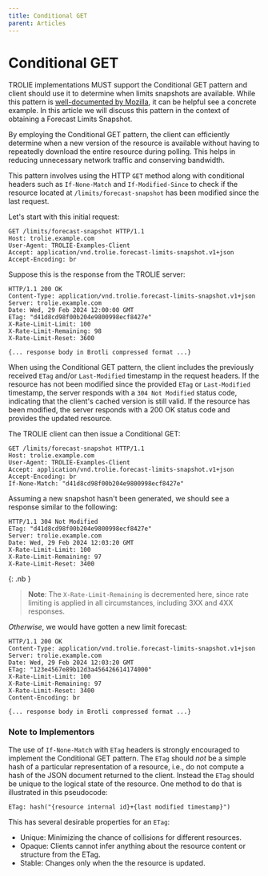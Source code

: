 ```yaml
---
title: Conditional GET
parent: Articles
---
```


# Conditional GET

TROLIE implementations MUST support the Conditional GET pattern and client
should use it to determine when limits snapshots are available.  While this
pattern is [well-documented by
Mozilla](https://developer.mozilla.org/en-US/docs/Web/HTTP/Conditional_requests),
it can be helpful see a concrete example. In this article we will discuss
this pattern in the context of obtaining a Forecast Limits Snapshot.

By employing the Conditional GET pattern, the client can efficiently determine
when a new version of the resource is available without having to repeatedly
download the entire resource during polling. This helps in reducing unnecessary
network traffic and conserving bandwidth.

This pattern involves using the HTTP `GET` method along with conditional headers
such as `If-None-Match` and `If-Modified-Since` to check if the resource located
at `/limits/forecast-snapshot` has been modified since the last request.

Let's start with this initial request:

```http
GET /limits/forecast-snapshot HTTP/1.1
Host: trolie.example.com
User-Agent: TROLIE-Examples-Client
Accept: application/vnd.trolie.forecast-limits-snapshot.v1+json
Accept-Encoding: br
```

Suppose this is the response from the TROLIE server:

```http
HTTP/1.1 200 OK
Content-Type: application/vnd.trolie.forecast-limits-snapshot.v1+json
Server: trolie.example.com
Date: Wed, 29 Feb 2024 12:00:00 GMT
ETag: "d41d8cd98f00b204e9800998ecf8427e"
X-Rate-Limit-Limit: 100
X-Rate-Limit-Remaining: 98
X-Rate-Limit-Reset: 3600

{... response body in Brotli compressed format ...}
```

When using the Conditional GET pattern, the client includes the previously
received `ETag` and/or `Last-Modified` timestamp in the request headers. If the
resource has not been modified since the provided `ETag` or `Last-Modified`
timestamp, the server responds with a `304 Not Modified` status code, indicating
that the client's cached version is still valid. If the resource has been
modified, the server responds with a 200 OK status code and provides the updated
resource.

The TROLIE client can then issue a Conditional GET:

```http
GET /limits/forecast-snapshot HTTP/1.1
Host: trolie.example.com
User-Agent: TROLIE-Examples-Client
Accept: application/vnd.trolie.forecast-limits-snapshot.v1+json
Accept-Encoding: br
If-None-Match: "d41d8cd98f00b204e9800998ecf8427e"
```

Assuming a new snapshot hasn't been generated, we should see a response similar
to the following:

```http
HTTP/1.1 304 Not Modified
ETag: "d41d8cd98f00b204e9800998ecf8427e"
Server: trolie.example.com
Date: Wed, 29 Feb 2024 12:03:20 GMT
X-Rate-Limit-Limit: 100
X-Rate-Limit-Remaining: 97
X-Rate-Limit-Reset: 3400
```

{: .nb }

> <i class="fa-solid fa-triangle-exclamation"></i> **Note**:
> The `X-Rate-Limit-Remaining` is decremented here, since
> rate limiting is applied in all circumstances, including
> 3XX and 4XX responses.

*Otherwise*, we would have gotten a new limit forecast:

```http
HTTP/1.1 200 OK
Content-Type: application/vnd.trolie.forecast-limits-snapshot.v1+json
Server: trolie.example.com
Date: Wed, 29 Feb 2024 12:03:20 GMT
ETag: "123e4567e89b12d3a456426614174000"
X-Rate-Limit-Limit: 100
X-Rate-Limit-Remaining: 97
X-Rate-Limit-Reset: 3400
Content-Encoding: br

{... response body in Brotli compressed format ...}
```


### Note to Implementors

The use of `If-None-Match` with `ETag` headers is strongly encouraged to
implement the Conditional GET pattern. The `ETag` should *not* be a simple
hash of a particular representation of a resource, i.e., do not compute
a hash of the JSON document returned to the client. Instead the `ETag` should
be unique to the logical state of the resource. One method to do that is
illustrated in this pseudocode:

```
ETag: hash("{resource internal id}+{last modified timestamp}")
```

This has several desirable properties for an `ETag`:
* Unique: Minimizing the chance of collisions for different resources.
* Opaque: Clients cannot infer anything about the resource content or structure from the ETag.
* Stable: Changes only when the the resource is updated.